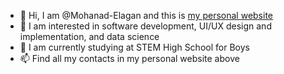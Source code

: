 - 👋 Hi, I am @Mohanad-Elagan and this is [my personal website](https://www.Mohanad-Elagan.com)
- 👀 I am interested in software development, UI/UX design and implementation, and data science
- 🌱 I am currently studying at STEM High School for Boys
- 📫 Find all my contacts in my personal website above
